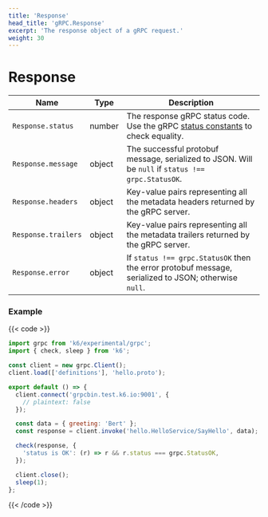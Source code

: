 ```yaml
---
title: 'Response'
head_title: 'gRPC.Response'
excerpt: 'The response object of a gRPC request.'
weight: 30
---
```


# Response

| Name                | Type   | Description                                                                                                                                               |
| ------------------- | ------ | --------------------------------------------------------------------------------------------------------------------------------------------------------- |
| `Response.status`   | number | The response gRPC status code. Use the gRPC [status constants](/docs/k6/<K6_VERSION>/javascript-api/k6-experimental/grpc/constants) to check equality. |
| `Response.message`  | object | The successful protobuf message, serialized to JSON. Will be `null` if `status !== grpc.StatusOK`.                                                        |
| `Response.headers`  | object | Key-value pairs representing all the metadata headers returned by the gRPC server.                                                                        |
| `Response.trailers` | object | Key-value pairs representing all the metadata trailers returned by the gRPC server.                                                                       |
| `Response.error`    | object | If `status !== grpc.StatusOK` then the error protobuf message, serialized to JSON; otherwise `null`.                                                      |

### Example

{{< code >}}

```javascript
import grpc from 'k6/experimental/grpc';
import { check, sleep } from 'k6';

const client = new grpc.Client();
client.load(['definitions'], 'hello.proto');

export default () => {
  client.connect('grpcbin.test.k6.io:9001', {
    // plaintext: false
  });

  const data = { greeting: 'Bert' };
  const response = client.invoke('hello.HelloService/SayHello', data);

  check(response, {
    'status is OK': (r) => r && r.status === grpc.StatusOK,
  });

  client.close();
  sleep(1);
};
```

{{< /code >}}
